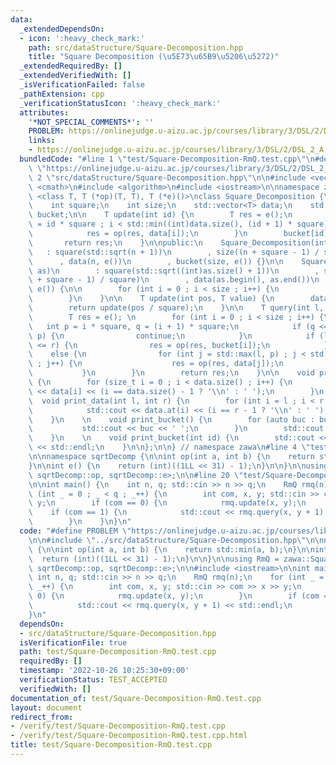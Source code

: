 ```yaml
---
data:
  _extendedDependsOn:
  - icon: ':heavy_check_mark:'
    path: src/dataStructure/Square-Decomposition.hpp
    title: "Square Decomposition (\u5E73\u65B9\u5206\u5272)"
  _extendedRequiredBy: []
  _extendedVerifiedWith: []
  _isVerificationFailed: false
  _pathExtension: cpp
  _verificationStatusIcon: ':heavy_check_mark:'
  attributes:
    '*NOT_SPECIAL_COMMENTS*': ''
    PROBLEM: https://onlinejudge.u-aizu.ac.jp/courses/library/3/DSL/2/DSL_2_A
    links:
    - https://onlinejudge.u-aizu.ac.jp/courses/library/3/DSL/2/DSL_2_A
  bundledCode: "#line 1 \"test/Square-Decomposition-RmQ.test.cpp\"\n#define PROBLEM\
    \ \"https://onlinejudge.u-aizu.ac.jp/courses/library/3/DSL/2/DSL_2_A\"\n\n#line\
    \ 2 \"src/dataStructure/Square-Decomposition.hpp\"\n\n#include <vector>\n#include\
    \ <cmath>\n#include <algorithm>\n#include <iostream>\n\nnamespace zawa {\n\ntemplate\
    \ <class T, T (*op)(T, T), T (*e)()>\nclass Square_Decomposition {\n\nprivate:\n\
    \    int square;\n    int size;\n    std::vector<T> data;\n    std::vector<T>\
    \ bucket;\n\n    T update(int id) {\n        T res = e();\n        for (int i\
    \ = id * square ; i < std::min((int)data.size(), (id + 1) * square) ; i++) {\n\
    \            res = op(res, data[i]);\n        }\n        bucket[id] = res;\n \
    \       return res;\n    }\n\npublic:\n    Square_Decomposition(int n)\n     \
    \   : square(std::sqrt(n + 1))\n        , size((n + square - 1) / square)\n  \
    \      , data(n, e())\n        , bucket(size, e()) {}\n\n    Square_Decomposition(std::vector<T>\
    \ as)\n        : square(std::sqrt((int)as.size() + 1))\n        , size(((int)as.size()\
    \ + square - 1) / square)\n        , data(as.begin(), as.end())\n        , bucket(size,\
    \ e()) {\n\n        for (int i = 0 ; i < size ; i++) {\n            update(i);\n\
    \        }\n    }\n\n    T update(int pos, T value) {\n        data[pos] = value;\n\
    \        return update(pos / square);\n    }\n\n    T query(int l, int r) {\n\
    \        T res = e(); \n        for (int i = 0 ; i < size ; i++) {\n         \
    \   int p = i * square, q = (i + 1) * square;\n            if (q <= l and r <=\
    \ p) {\n                continue;\n            }\n            if (l <= p and q\
    \ <= r) {\n                res = op(res, bucket[i]);\n            }\n        \
    \    else {\n                for (int j = std::max(l, p) ; j < std::min(r, q)\
    \ ; j++) {\n                    res = op(res, data[j]);\n                }\n \
    \           }\n        }\n        return res;\n    }\n\n    void print_data()\
    \ {\n        for (size_t i = 0 ; i < data.size() ; i++) {\n            std::cout\
    \ << data[i] << (i == data.size() - 1 ? '\\n' : ' ');\n        }\n    }\n\n  \
    \  void print_data(int l, int r) {\n        for (int i = l ; i < r ; i++) {\n\
    \            std::cout << data.at(i) << (i == r - 1 ? '\\n' : ' ');\n        }\n\
    \    }\n    \n    void print_bucket() {\n        for (auto buc : bucket) {\n \
    \           std::cout << buc << ' ';\n        }\n        std::cout << std::endl;\n\
    \    }\n    \n    void print_bucket(int id) {\n        std::cout << bucket.at(id)\
    \ << std::endl;\n    }\n\n};\n\n} // namespace zawa\n#line 4 \"test/Square-Decomposition-RmQ.test.cpp\"\
    \n\nnamespace sqrtDecomp {\n\nint op(int a, int b) {\n    return std::min(a, b);\n\
    }\n\nint e() {\n    return (int)((1LL << 31) - 1);\n}\n\n}\n\nusing RmQ = zawa::Square_Decomposition<int,\
    \ sqrtDecomp::op, sqrtDecomp::e>;\n\n#line 20 \"test/Square-Decomposition-RmQ.test.cpp\"\
    \n\nint main() {\n    int n, q; std::cin >> n >> q;\n    RmQ rmq(n);\n    for\
    \ (int _ = 0 ; _ < q ; _++) {\n        int com, x, y; std::cin >> com >> x >>\
    \ y;\n        if (com == 0) {\n            rmq.update(x, y);\n        }\n    \
    \    if (com == 1) {\n            std::cout << rmq.query(x, y + 1) << std::endl;\n\
    \        }\n    }\n}\n"
  code: "#define PROBLEM \"https://onlinejudge.u-aizu.ac.jp/courses/library/3/DSL/2/DSL_2_A\"\
    \n\n#include \"../src/dataStructure/Square-Decomposition.hpp\"\n\nnamespace sqrtDecomp\
    \ {\n\nint op(int a, int b) {\n    return std::min(a, b);\n}\n\nint e() {\n  \
    \  return (int)((1LL << 31) - 1);\n}\n\n}\n\nusing RmQ = zawa::Square_Decomposition<int,\
    \ sqrtDecomp::op, sqrtDecomp::e>;\n\n#include <iostream>\n\nint main() {\n   \
    \ int n, q; std::cin >> n >> q;\n    RmQ rmq(n);\n    for (int _ = 0 ; _ < q ;\
    \ _++) {\n        int com, x, y; std::cin >> com >> x >> y;\n        if (com ==\
    \ 0) {\n            rmq.update(x, y);\n        }\n        if (com == 1) {\n  \
    \          std::cout << rmq.query(x, y + 1) << std::endl;\n        }\n    }\n\
    }\n"
  dependsOn:
  - src/dataStructure/Square-Decomposition.hpp
  isVerificationFile: true
  path: test/Square-Decomposition-RmQ.test.cpp
  requiredBy: []
  timestamp: '2022-10-26 10:25:30+09:00'
  verificationStatus: TEST_ACCEPTED
  verifiedWith: []
documentation_of: test/Square-Decomposition-RmQ.test.cpp
layout: document
redirect_from:
- /verify/test/Square-Decomposition-RmQ.test.cpp
- /verify/test/Square-Decomposition-RmQ.test.cpp.html
title: test/Square-Decomposition-RmQ.test.cpp
---
```

